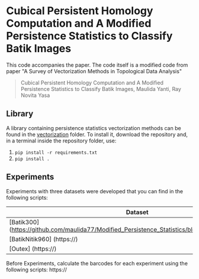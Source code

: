 # Cubical Persistent Homology Computation and A Modified Persistence Statistics to Classify Batik Images

This code accompanies the paper. The code itself is a modified code from paper "A Survey of Vectorization Methods in Topological Data Analysis"

> Cubical Persistent Homology Computation and A Modified Persistence Statistics to Classify Batik Images, Maulida Yanti, Ray Novita Yasa

## Library

A library containing persistence statistics vectorization methods can be found in the [vectorization](https://) folder. 
To install it, download the repository and, in a terminal inside the repository folder, use:

1. `pip install -r requirements.txt`
2. `pip install .`

## Experiments

Experiments with three datasets were developed that you can find in the following scripts:

| Dataset        |
|----------------|
| [Batik300] (https://github.com/maulida77/Modified_Persistence_Statistics/blob/main/run_batik300.py)         |
| [BatikNitik960] (https://)      |
| [Outex] (https://)      |

Before Experiments, calculate the barcodes for each experiment using the following scripts:
https://
